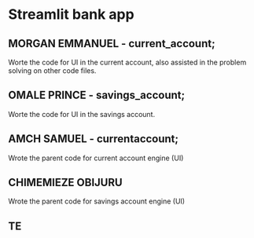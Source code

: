 # Streamlit bank app
## MORGAN EMMANUEL - current_account;
Worte the code for UI in the current account, also assisted in the problem solving on other code files.
## OMALE PRINCE - savings_account;
Worte the code for UI in the savings account.
## AMCH SAMUEL - currentaccount;
Wrote the parent code for current account engine (UI)
## CHIMEMIEZE OBIJURU
Wrote the parent code for savings account engine (UI)
## TE

